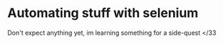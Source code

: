 # Automating stuff with selenium

Don't expect anything yet, im learning something for a side-quest </33
